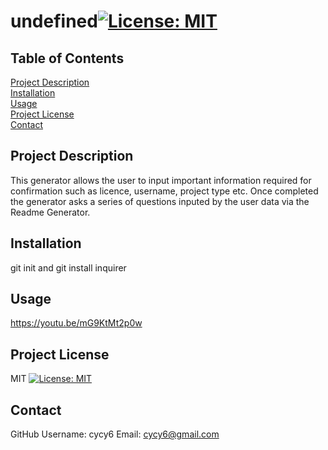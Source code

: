 
  # undefined[![License: MIT](https://img.shields.io/badge/License-MIT-yellow.svg)](https://opensource.org/licenses/MIT)
  ## Table of Contents  
  [Project Description](#Project-Description)  
  [Installation](#Installation)  
  [Usage](#Usage)  
  [Project License](#Project-License)  
  [Contact](#Contact)  
  ## Project Description
  This generator allows the user to input important information required for confirmation such as licence, username, project type etc. Once completed the generator asks a series of questions inputed by the user data via the Readme Generator.
  ## Installation
  git init and git install inquirer
  ## Usage
  https://youtu.be/mG9KtMt2p0w
  ## Project License
  MIT
  [![License: MIT](https://img.shields.io/badge/License-MIT-yellow.svg)](https://opensource.org/licenses/MIT)
  ## Contact  
  GitHub Username: cycy6 
  Email: cycy6@gmail.com 
  